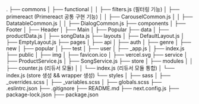 .
├── commons
│   ├── functional
│   │   ├── filters.js (필터링 기능)
│   ├── primereact (Primereact 공통 구현 기능)
│   │   ├── CarouselCommon.js
│   │   ├── DatatableCommon.js
│   │   ├── DialogCommon.js
├── components
│   ├── Footer
│   ├── Header
│   ├── Main
│   ├── Popular
├── data
│   ├── productData.js
│   ├── songData.js
├── layouts
│   ├── DefaultLayout.js
│   ├── EmptyLayout.js
├── pages
│   ├── api
│   ├── auth
│   ├── genre
│   ├── new
│   ├── popular
│   ├── test
│   ├── user
│   ├── _app.js
│   ├── index.js
├── public
│   ├── img
│   ├── favicon.ico
│   ├── vercel.svg
├── service
│   ├── ProductService.js
│   ├── SongService.js
├── store
│   ├── modules
│   │   ├── counter.js (리듀서 모듈)
│   │   └── index.js (리듀서 모듈 통합)
│   └── index.js (store 생성 && wrapper 생성)
└── styles
│   ├── sass
│   ├── _overrides.scss
│   ├── _variables.scss
│   ├── globals.scss
├── .eslintrc.json
├── .gitignore
├── README.md
├── next.config.js
├── package-lock.json
├── package.json